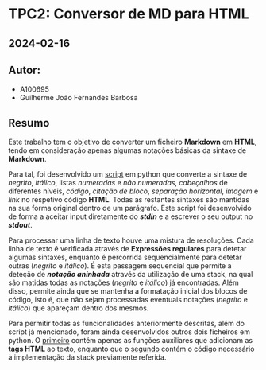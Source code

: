 # TPC2: Conversor de MD para HTML
## 2024-02-16

## Autor:
- A100695
- Guilherme João Fernandes Barbosa

## Resumo

Este trabalho tem o objetivo de converter um ficheiro **Markdown** em **HTML**, tendo em consideração apenas algumas notações básicas da sintaxe de **Markdown**.

Para tal, foi desenvolvido um [script](md_to_html.py) em python que converte a sintaxe de *negrito*, *itálico*, listas *numeradas* e *não numeradas*, *cabeçalhos* de diferentes níveis, *código*, *citação de bloco*, *separação horizontal*, *imagem* e *link* no respetivo código **HTML**. Todas as restantes sintaxes são mantidas na sua forma original dentro de um parágrafo. Este script foi desenvolvido de forma a aceitar input diretamente do ***stdin*** e a escrever o seu output no ***stdout***.

Para processar uma linha de texto houve uma mistura de resoluções. Cada linha de texto é verificada através de **Expressões regulares** para detetar algumas sintaxes, enquanto é percorrida sequencialmente para detetar outras (*negrito* e *itálico*). É esta passagem sequencial que permite a deteção de ***notação aninhada*** através da utilização de uma stack, na qual são matidas todas as notações (*negrito* e *itálico*) já encontradas. Além disso, permite ainda que se mantenha a formatação inicial dos blocos de código, isto é, que não sejam processadas eventuais notações (*negrito* e *itálico*) que apareçam dentro dos mesmos.

Para permitir todas as funcionalidades anteriormente descritas, além do script já mencionado, foram ainda desenvolvidos outros dois ficheiros em python. O [primeiro](md_to_html_aux.py) contém apenas as funções auxiliares que adicionam as **tags HTML** ao texto, enquanto que o [segundo](stack.py) contém o código necessário à implementação da stack previamente referida.
